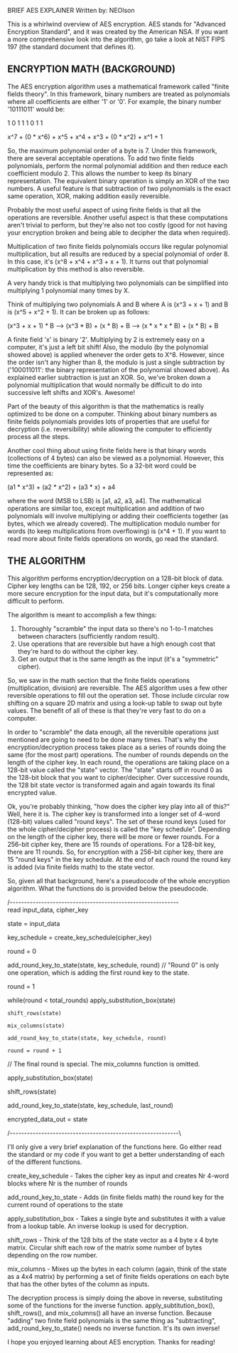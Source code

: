 BRIEF AES EXPLAINER
Written by: NEOlson

This is a whirlwind overview of AES encryption. AES stands for "Advanced Encryption Standard", and it was created by the American NSA. If you want a more comprehensive look into the algorithm, go take a look at NIST FIPS 197 (the standard document that defines it). 


ENCRYPTION MATH (BACKGROUND)
----------------------------
The AES encryption algorithm uses a mathematical framework called "finite fields theory". In this framework, 
binary numbers are treated as polynomials where all coefficients are either '1' or '0'. For example, the binary number '10111011' would be: 

  1      0      1     1     1      0      1    1

 x^7 + (0 * x^6) + x^5 + x^4 + x^3 + (0 * x^2) + x^1 + 1

So, the maximum polynomial order of a byte is 7. Under this framework, there are several acceptable operations. To add two finite fields polynomials, perform the normal polynomial addition and then reduce each coefficient modulo 2. This allows the number to keep its binary representation. The equivalent binary operation is simply an XOR of the two numbers. A useful feature is that subtraction of two polynomials is the exact same operation, XOR, making addition easily reversible. 

Probably the most useful aspect of using finite fields is that all the operations are reversible. Another useful aspect is that these computations aren't trivial to perform, but they're also not too costly (good for not having your encryption broken and being able to decipher the data when required). 

Multiplication of two finite fields polynomials occurs like regular polynomial multiplication, but all results are reduced by a special polynomial of order 8. In this case, it's (x^8 + x^4 + x^3 + x + 1). It turns out that polynomial multiplication by this method is also reversible. 

A very handy trick is that multiplying two polynomials can be simplified into multiplying 1 polynomial many times by X. 

Think of multiplying two polynomials A and B where A is (x^3 + x + 1) and B is (x^5 + x^2 + 1). It can be broken up as follows: 

(x^3 + x + 1) * B --> (x^3 * B) + (x * B) + B --> (x * x * x * B) + (x * B) + B

A finite field 'x' is binary '2'. Multiplying by 2 is extremely easy on a computer, it's just a left bit shift! Also, the modulo (by the polynomial showed above) is applied whenever the order gets to X^8. However, since the order isn't any higher than 8, the modulo is just a single subtraction by ('100011011': the binary representation of the polynomial showed above). As explained earlier subtraction is just an XOR. So, we've broken down a polynomial multiplication that would normally be difficult to do into successive left shifts and XOR's. Awesome!

Part of the beauty of this algorithm is that the mathematics is really optimized to be done on a computer. Thinking about binary numbers as finite fields polynomials provides lots of properties that are useful for decryption (i.e. reversibility) while allowing the computer to efficiently process all the steps. 

Another cool thing about using finite fields here is that binary words (collections of 4 bytes) can also be viewed as a polynomial. However, this time the coefficients are binary bytes. So a 32-bit word could be represented as: 

(a1 * x^3) + (a2 * x^2) + (a3 * x) + a4

where the word (MSB to LSB) is [a1, a2, a3, a4]. The mathematical operations are similar too, except multiplication and addition of two polynomials will involve multiplying or adding their coefficients together (as bytes, which we already covered). The multiplication modulo number for words (to keep multiplications from overflowing) is (x^4 + 1). If you want to read more about finite fields operations on words, go read the standard. 



THE ALGORITHM
--------------
This algorithm performs encryption/decryption on a 128-bit block of data. Cipher key lengths can be 128, 192, or 256 bits. Longer cipher keys create a more secure encryption for the input data, but it's computationally more difficult to perform. 

The algorithm is meant to accomplish a few things: 
1. Thoroughly "scramble" the input data so there's no 1-to-1 matches between characters (sufficiently random result).
2. Use operations that are reversible but have a high enough cost that they're hard to do without the cipher key. 
3. Get an output that is the same length as the input (it's a "symmetric" cipher). 

So, we saw in the math section that the finite fields operations (multiplication, division) are reversible. The AES algorithm uses a few other reversible operations to fill out the operation set. Those include circular row shifting on a square 2D matrix and using a look-up table to swap out byte values. The benefit of all of these is that they're very fast to do on a computer. 

In order to "scramble" the data enough, all the reversible operations just mentioned are going to need to be done many times. That's why the encryption/decryption process takes place as a series of rounds doing the same (for the most part) operations. The number of rounds depends on the length of the cipher key. In each round, the operations are taking place on a 128-bit value called the "state" vector. The "state" starts off in round 0 as the 128-bit block that you want to cipher/decipher. Over successive rounds, the 128 bit state vector is transformed again and again towards its final encrypted value. 

Ok, you're probably thinking, "how does the cipher key play into all of this?" Well, here it is. The cipher key is transformed into a longer set of 4-word (128-bit) values called "round keys". The set of these round keys (used for the whole cipher/decipher process) is called the "key schedule". Depending on the length of the cipher key, there will be more or fewer rounds. For a 256-bit cipher key, there are 15 rounds of operations. For a 128-bit key, there are 11 rounds. So, for encryption with a 256-bit cipher key, there are 15 "round keys" in the key schedule. At the end of each round the round key is added (via finite fields math) to the state vector.

So, given all that background, here's a pseudocode of the whole encryption algorithm. What the functions do is provided below the pseudocode. 

/*-----------------------------------------------------------*\
read input_data, cipher_key

state = input_data

key_schedule = create_key_schedule(cipher_key)

round = 0

add_round_key_to_state(state, key_schedule, round) 
// "Round 0" is only one operation, which is adding the first round key to the state. 

round = 1

while(round < total_rounds)
	apply_substitution_box(state)

	shift_rows(state)

	mix_columns(state)

	add_round_key_to_state(state, key_schedule, round)

	round = round + 1

// The final round is special. The mix_columns function is omitted. 

apply_substitution_box(state)

shift_rows(state)

add_round_key_to_state(state, key_schedule, last_round)

encrypted_data_out = state

/*-----------------------------------------------------------*\

I'll only give a very brief explanation of the functions here. Go either read the standard or my code if you want to get a better understanding of each of the different functions. 

create_key_schedule - Takes the cipher key as input and creates Nr 4-word blocks where Nr is the number of rounds

add_round_key_to_state - Adds (in finite fields math) the round key for the current round of operations to the state

apply_substitution_box - Takes a single byte and substitutes it with a value from a lookup table. An inverse lookup is used for decryption. 

shift_rows - Think of the 128 bits of the state vector as a 4 byte x 4 byte matrix. Circular shift each row of the matrix some number of bytes depending on the row number. 

mix_columns - Mixes up the bytes in each column (again, think of the state as a 4x4 matrix) by performing a set of finite fields operations on each byte that has the other bytes of the column as inputs. 


The decryption process is simply doing the above in reverse, substituting some of the functions for the inverse function. apply_subtitution_box(), shift_rows(), and mix_columns() all have an inverse function. Because "adding" two finite field polynomials is the same thing as "subtracting", add_round_key_to_state() needs no inverse function. It's its own inverse!

I hope you enjoyed learning about AES encryption. Thanks for reading!